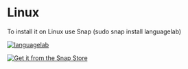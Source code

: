 # Linux
To install it on Linux use Snap (sudo snap install languagelab)

[![languagelab](https://snapcraft.io/languagelab/badge.svg)](https://snapcraft.io/languagelab)

[![Get it from the Snap Store](https://snapcraft.io/static/images/badges/en/snap-store-black.svg)](https://snapcraft.io/languagelab)
